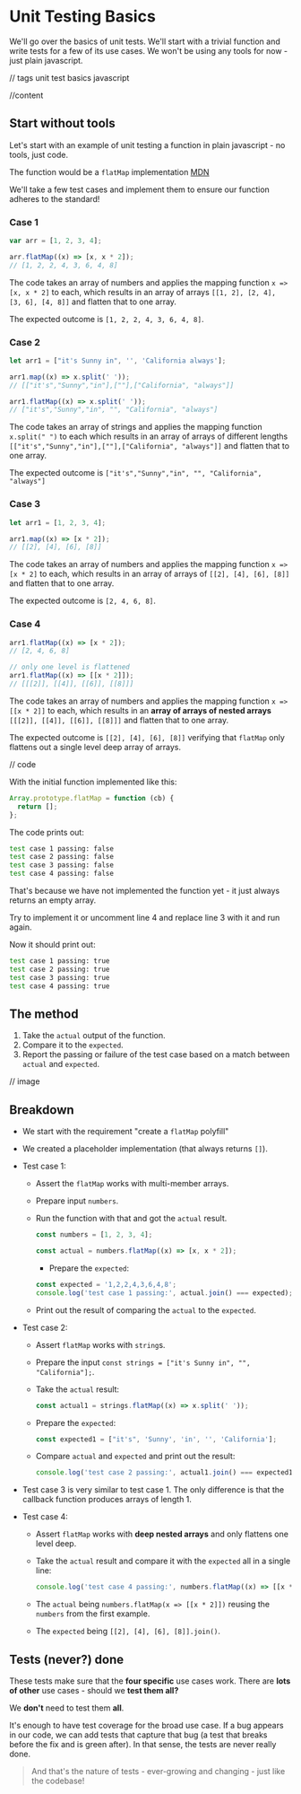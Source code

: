 # Unit Testing Basics

We'll go over the basics of unit tests. We'll start with a trivial function and write tests for a few of its use cases. We won't be using any tools for now - just plain javascript.

// tags
unit test
basics
javascript

//content

## Start without tools

Let's start with an example of unit testing a function in plain javascript - no tools, just code.

The function would be a `flatMap` implementation [MDN](https://developer.mozilla.org/en-US/docs/Web/JavaScript/Reference/Global_Objects/Array/flatMap)

We'll take a few test cases and implement them to ensure our function adheres to the standard!

### Case 1

```js
var arr = [1, 2, 3, 4];

arr.flatMap((x) => [x, x * 2]);
// [1, 2, 2, 4, 3, 6, 4, 8]
```

The code takes an array of numbers and applies the mapping function `x => [x, x * 2]` to each, which results in an array of arrays `[[1, 2], [2, 4], [3, 6], [4, 8]]` and flatten that to one array.

The expected outcome is `[1, 2, 2, 4, 3, 6, 4, 8]`.

### Case 2

```js
let arr1 = ["it's Sunny in", '', 'California always'];

arr1.map((x) => x.split(' '));
// [["it's","Sunny","in"],[""],["California", "always"]]

arr1.flatMap((x) => x.split(' '));
// ["it's","Sunny","in", "", "California", "always"]
```

The code takes an array of strings and applies the mapping function `x.split(" ")` to each which results in an array of arrays of different lengths `[["it's","Sunny","in"],[""],["California", "always"]]` and flatten that to one array.

The expected outcome is `["it's","Sunny","in", "", "California", "always"]`

### Case 3

```js
let arr1 = [1, 2, 3, 4];

arr1.map((x) => [x * 2]);
// [[2], [4], [6], [8]]
```

The code takes an array of numbers and applies the mapping function `x => [x * 2]` to each, which results in an array of arrays of `[[2], [4], [6], [8]]` and flatten that to one array.

The expected outcome is `[2, 4, 6, 8]`.

### Case 4

```js
arr1.flatMap((x) => [x * 2]);
// [2, 4, 6, 8]

// only one level is flattened
arr1.flatMap((x) => [[x * 2]]);
// [[[2]], [[4]], [[6]], [[8]]]
```

The code takes an array of numbers and applies the mapping function `x => [[x * 2]]` to each, which results in an **array of arrays of nested arrays** `[[[2]], [[4]], [[6]], [[8]]]` and flatten that to one array.

The expected outcome is `[[2], [4], [6], [8]]` verifying that `flatMap` only flattens out a single level deep array of arrays.

// code

With the initial function implemented like this:

```js
Array.prototype.flatMap = function (cb) {
  return [];
};
```

The code prints out:

```sh
test case 1 passing: false
test case 2 passing: false
test case 3 passing: false
test case 4 passing: false
```

That's because we have not implemented the function yet - it just always returns an empty array.

Try to implement it or uncomment line 4 and replace line 3 with it and run again.

Now it should print out:

```sh
test case 1 passing: true
test case 2 passing: true
test case 3 passing: true
test case 4 passing: true
```

## The method

1. Take the `actual` output of the function.
2. Compare it to the `expected`.
3. Report the passing or failure of the test case based on a match between `actual` and `expected`.

// image

## Breakdown

- We start with the requirement "create a `flatMap` polyfill"
- We created a placeholder implementation (that always returns `[]`).
- Test case 1:

  - Assert the `flatMap` works with multi-member arrays.
  - Prepare input `numbers`.
  - Run the function with that and got the `actual` result.

    ```js
    const numbers = [1, 2, 3, 4];

    const actual = numbers.flatMap((x) => [x, x * 2]);
    ```

    - Prepare the `expected`:

    ```js
    const expected = '1,2,2,4,3,6,4,8';
    console.log('test case 1 passing:', actual.join() === expected);
    ```

  - Print out the result of comparing the `actual` to the `expected`.

- Test case 2:

  - Assert `flatMap` works with `string`s.
  - Prepare the input `const strings = ["it's Sunny in", "", "California"];`.
  - Take the `actual` result:

    ```js
    const actual1 = strings.flatMap((x) => x.split(' '));
    ```

  - Prepare the `expected`:

    ```js
    const expected1 = ["it's", 'Sunny', 'in', '', 'California'];
    ```

  - Compare `actual` and `expected` and print out the result:

    ```js
    console.log('test case 2 passing:', actual1.join() === expected1.join());
    ```

- Test case 3 is very similar to test case 1. The only difference is that the callback function produces arrays of length 1.

- Test case 4:

  - Assert `flatMap` works with **deep nested arrays** and only flattens one level deep.
  - Take the `actual` result and compare it with the `expected` all in a single line:

    ```js
    console.log('test case 4 passing:', numbers.flatMap((x) => [[x * 2]]).join() === [[2], [4], [6], [8]].join());
    ```

  - The `actual` being `numbers.flatMap(x => [[x * 2]])` reusing the `numbers` from the first example.
  - The `expected` being `[[2], [4], [6], [8]].join()`.

## Tests (never?) done

These tests make sure that the **four specific** use cases work. There are **lots of other** use cases - should we **test them all?**

We **don't** need to test them **all**.

It's enough to have test coverage for the broad use case. If a bug appears in our code, we can add tests that capture that bug (a test that breaks before the fix and is green after). In that sense, the tests are never really done.

> And that's the nature of tests - ever-growing and changing - just like the codebase!
